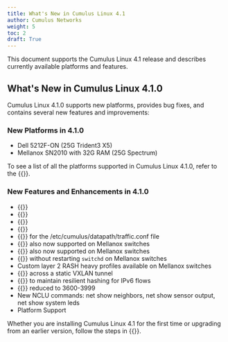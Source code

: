 ```yaml
---
title: What's New in Cumulus Linux 4.1
author: Cumulus Networks
weight: 5
toc: 2
draft: True
---
```

This document supports the Cumulus Linux 4.1 release and describes currently available platforms and features.

## What's New in Cumulus Linux 4.1.0

Cumulus Linux 4.1.0 supports new platforms, provides bug fixes, and contains several new features and improvements:

### New Platforms in 4.1.0

- Dell 5212F-ON (25G Trident3 X5)
- Mellanox SN2010 with 32G RAM (25G Spectrum)

To see a list of all the platforms supported in Cumulus Linux 4.1.0, refer to the {{<exlink url="https://cumulusnetworks.com/products/hardware-compatibility-list/" text="Hardware Compatibility List (HCL)">}}.

### New Features and Enhancements in 4.1.0

- {{<link url="Network-Address-Translation-NAT" text="Static and dynamic NAT">}}
- {{<link url="EVPN-Enhancements/#disable-bum-flooding" text="Configuration to disable EVPN flooding">}}
- {{<link url="802.1X-Interfaces/#dynamic-acls" text="Dynamic access control lists for 802.1X interfaces at the port level">}}
- {{<link url="Unequal-Cost-Multipath-with-BGP-Link-Bandwidth" text="Unequal Cost Multipath (UCMP) with BGP link bandwidth">}}
- {{<link url="Buffer-and-Queue-Management#syntax-checker" text="Syntax checker">}} for the /etc/cumulus/datapath/traffic.conf file
- {{<link url="Port-Security" text="Port security">}} also now supported on Mellanox switches
- {{<link url="EVPN-BUM-Traffic-with-PIM-SM" text="EVPN PIM">}} also now supported on Mellanox switches
- {{<link url="Switch-Port-Attributes#breakout-ports" text="Port breakout configuration">}} without restarting `switchd` on Mellanox switches
- Custom layer 2 RASH heavy profiles available on Mellanox switches
- {{<link url="Static-VXLAN-Tunnels#control-link-local-multicast-across-a-static-vxlan-tunnel" text="Control link-local multicast">}} across a static VXLAN tunnel
- {{<link url="Equal-Cost-Multipath-Load-Sharing-Hardware-ECMP#ipv6-route-replacement" text="IPv6 route replacement option">}} to maintain resilient hashing for IPv6 flows
- {{<link url="VLAN-aware-Bridge-Mode/#reserved-vlan-range" text="Default reserved VLAN range">}} reduced to 3600-3999
- New NCLU commands: net show neighbors, net show sensor output, net show system leds
- Platform Support

Whether you are installing Cumulus Linux 4.1 for the first time or upgrading from an earlier version, follow the steps in {{<link url="Upgrading-Cumulus-Linux">}}.

